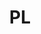 ---
title: "PL"
layout: categories
permalink: /pl/
author_profile: true
sidebar_main: true
taxonomy: PL
---